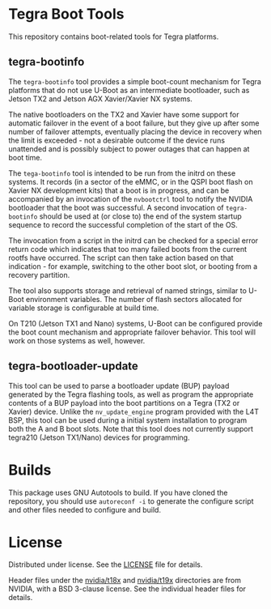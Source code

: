 # Tegra Boot Tools
This repository contains boot-related tools for Tegra platforms.

## tegra-bootinfo
The `tegra-bootinfo` tool provides a simple boot-count mechanism for
Tegra platforms that do not use U-Boot as an intermediate bootloader,
such as Jetson TX2 and Jetson AGX Xavier/Xavier NX systems.

The native bootloaders on the TX2 and Xavier have some support for
automatic failover in the event of a boot failure, but they give up
after some number of failover attempts, eventually placing the device
in recovery when the limit is exceeded - not a desirable outcome
if the device runs unattended and is possibly subject to power outages
that can happen at boot time.

The `tega-bootinfo` tool is intended to be run from the initrd on
these systems. It records (in a sector of the eMMC, or in the QSPI
boot flash on Xavier NX development kits) that a boot is
in progress, and can be accompanied by an invocation of the `nvbootctrl`
tool to notify the NVIDIA bootloader that the boot was successful.
A second invocation of `tegra-bootinfo` should be used at (or close to)
the end of the system startup sequence to record the successful completion
of the start of the OS.

The invocation from a script in the initrd can be checked for a special error
return code which indicates that too many failed boots from the current
rootfs have occurred.  The script can then take action based on that
indication - for example, switching to the other boot slot, or booting
from a recovery partition.

The tool also supports storage and retrieval of named strings, similar
to U-Boot environment variables. The number of flash sectors allocated
for variable storage is configurable at build time.

On T210 (Jetson TX1 and Nano) systems, U-Boot can be configured provide
the boot count mechanism and appropriate failover behavior.  This tool
will work on those systems as well, however.


## tegra-bootloader-update
This tool can be used to parse a bootloader update (BUP) payload generated
by the Tegra flashing tools, as well as program the appropriate contents
of a BUP payload into the boot partitions on a Tegra (TX2 or Xavier) device.
Unlike the `nv_update_engine` program provided with the L4T BSP, this tool
can be used during a initial system installation to program both the A and B
boot slots. Note that this tool does not currently support tegra210 (Jetson
TX1/Nano) devices for programming.


# Builds
This package uses GNU Autotools to build.  If you have cloned the repository,
you should use `autoreconf -i` to generate the configure script and other
files needed to configure and build.

# License
Distributed under license. See the [LICENSE](LICENSE) file for details.

Header files under the [nvidia/t18x](nvidia/t18x) and [nvidia/t19x](nvidia/t19x)
directories are from NVIDIA, with a BSD 3-clause license.  See the individual
header files for details.
